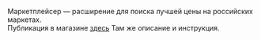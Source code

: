 Маркетплейсер — расширение для поиска лучшей цены на российских маркетах.	
Публикация в магазине [здесь](https://chromewebstore.google.com/detail/%D0%BC%D0%B0%D1%80%D0%BA%D0%B5%D1%82%D0%BF%D0%BB%D0%B5%D0%B9%D1%81%D0%B5%D1%80/aindgddhhpckipcahkdnhbafdjbhdijh)	
Там же описание и инструкция.
